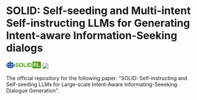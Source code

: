 # SOLID: Self-seeding and Multi-intent Self-instructing LLMs for Generating Intent-aware Information-Seeking dialogs
<img src= "./imgs/solid_logov5.png" width=95px /> <img src= "https://img.shields.io/badge/Language-English-brightgreen"  />


The official repository for the following paper: "SOLID: Self-instructing and Self-seeding LLMs for Large-scale Intent-Aware Informating-Seeeking Dialogue Generation". 
